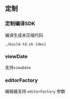 ## 定制

### 定制编译SDK

编译生成未压缩代码

```
./build-td.sh [dev]
```

### viewDate

支持`viewDate`

### editorFactory

编辑器支持 `editorFactory` 参数
